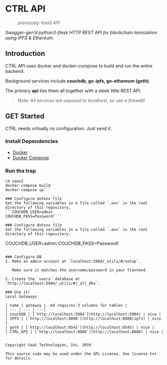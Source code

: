 # CTRL API
>*previously VaaS API*

*Swagger-gen’d python3-flask HTTP REST API for blockchain itemization using IPFS & Ethereum.*

## Introduction
CTRL API uses docker and docker-compose to build and run the entire backend.

Background services include **couchdb, go-ipfs, go-ethereum (geth).**

The primary **api** ties them all together with a sleek little REST API.

> Note: *All services are exposed to localhost, so use a firewall!*


## GET Started
CTRL needs virtually no configuration. Just send it.

### Install Dependencies
- [Docker](https://www.docker.com/get-started)
- [Docker Compose](https://docs.docker.com/compose/install/)

### Run tha trap
```git clone https://github.com/brocksmedley/ctrl-api
cd vaas2
docker-compose build
docker-compose up```

### Configure dotenv file
Set the following variables in a file called `.env` in the root directory of this repository.
```COUCHDB_USER=admin
COUCHDB_PASS=Password!```

### Configure dotenv file
Set the following variables in a file called `.env` in the root directory of this repository.
```
COUCHDB_USER=admin
COUCHDB_PASS=Password!
```

### Configure DB
1. Make an admin account at `localhost:5984/_utils/#/setup`.

   Make sure it matches the username/password in your frontend.

2. Create the `users` database at `http://localhost:5984/_utils/#/_all_dbs`.

### Use it!
Local Gateways

| name | gateway | .md requires 3 columns for tables |
| --- | --- | ---| 
| couchDB | [`http://localhost:5984`](http://localhost:5984) | nice |
| IPFS | [`http://localhost:8080`](http://localhost:8080/ipfs) | nice |
| geth | [`http://localhost:8545`](http://localhost:8545) | nice |
| CTRL_API | [`http://localhost:8088`](http://localhost:8088) | nice |


Copyright VaaS Technologies, Inc. 2019

This source code may be used under the GPL License. See license.txt for details.
